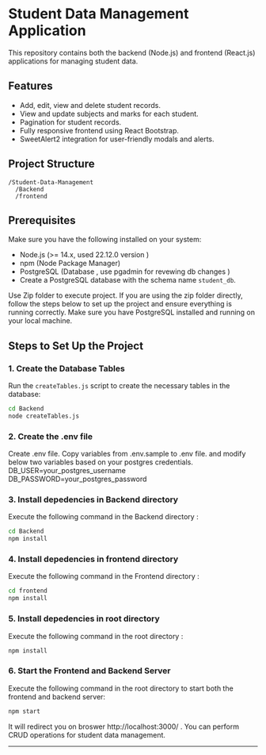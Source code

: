
# Student Data Management Application
This repository contains both the backend (Node.js) and frontend (React.js) applications for managing student data.

## Features
- Add, edit, view and delete student records.
- View and update subjects and marks for each student.
- Pagination for student records.
- Fully responsive frontend using React Bootstrap.
- SweetAlert2 integration for user-friendly modals and alerts.

## Project Structure
```
/Student-Data-Management
  /Backend
  /frontend
```

## Prerequisites
Make sure you have the following installed on your system:
- Node.js (>= 14.x, used 22.12.0 version )
- npm (Node Package Manager)
- PostgreSQL (Database , use pgadmin for revewing db changes )
- Create a PostgreSQL database with the schema name `student_db`.

Use Zip folder to execute project.
If you are using the zip folder directly, follow the steps below to set up the project and ensure everything is running correctly. Make sure you have PostgreSQL installed and running on your local machine.

## Steps to Set Up the Project

### 1. Create the Database Tables
Run the `createTables.js` script to create the necessary tables in the database:
```bash
cd Backend
node createTables.js
```
### 2. Create the .env file
Create .env file.
Copy variables from .env.sample to .env file.
and modify below two variables based on your postgres credentials.
DB_USER=your_postgres_username
DB_PASSWORD=your_postgres_password

### 3. Install depedencies in Backend directory
Execute the following command in the Backend directory :
```bash
cd Backend
npm install
```
### 4. Install depedencies in frontend directory
Execute the following command in the Frontend directory :
```bash
cd frontend
npm install
```
### 5. Install depedencies in root directory
Execute the following command in the root directory :
```bash
npm install
```
### 6. Start the Frontend and Backend Server
Execute the following command in the root directory to start both the frontend and backend server:
```bash
npm start
```
It will redirect you on broswer http://localhost:3000/ .
You can perform CRUD operations for student data management.

---
